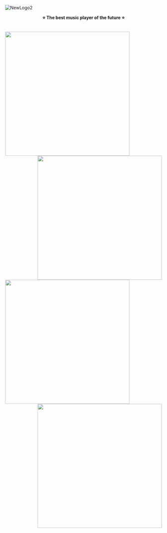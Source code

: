 ![NewLogo2](https://user-images.githubusercontent.com/67559040/176112902-96f7f963-9d7b-4d53-9740-87cf1e0a4632.png)
<p align="center">
<b>⭐️ The best music player of the future ⭐️</b>
</p><br>
<div style='width: 100%;'>
  <img align="left" style="width: 400px;" src="https://user-images.githubusercontent.com/67559040/183993522-4f107eed-e25a-4256-b5f6-ece6bd9a8896.png">
  <img align="right" style="width: 400px;" src="https://user-images.githubusercontent.com/67559040/183462196-4bfbc301-b338-4b2b-8d2d-3efc3d4861ec.png"></div>
<div>
  <img align="left" style="width: 400px;"src="https://user-images.githubusercontent.com/67559040/183463830-737a1b6b-9863-42b3-828d-c3620c78282e.png">
  <img align="right" style="width: 400px;" src="https://user-images.githubusercontent.com/67559040/183993737-d8e72f76-7a3a-4ff6-8580-9d9eff0ff39c.png">
</div>
